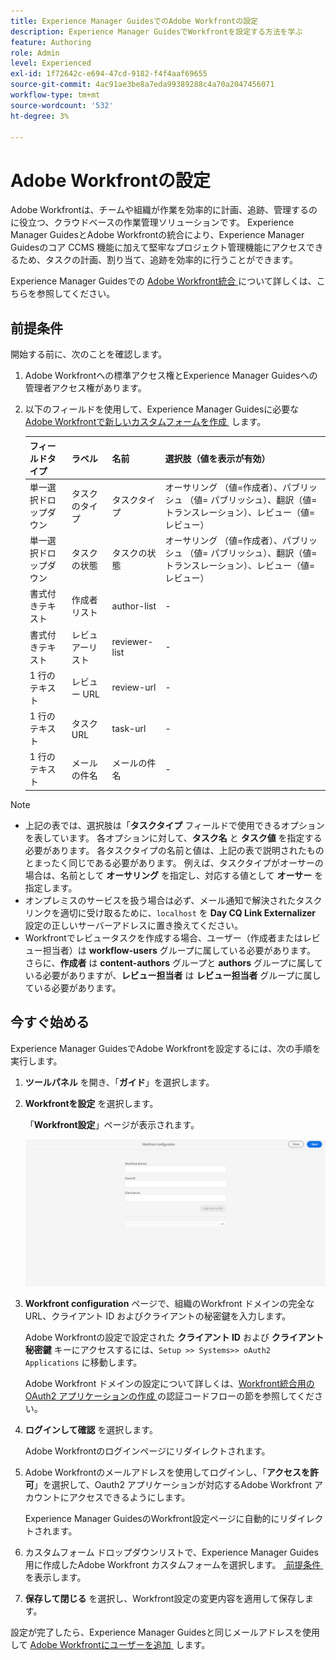 ```yaml
---
title: Experience Manager GuidesでのAdobe Workfrontの設定
description: Experience Manager GuidesでWorkfrontを設定する方法を学ぶ
feature: Authoring
role: Admin
level: Experienced
exl-id: 1f72642c-e694-47cd-9182-f4f4aaf69655
source-git-commit: 4ac91ae3be8a7eda99389288c4a70a2047456071
workflow-type: tm+mt
source-wordcount: '532'
ht-degree: 3%

---
```


# Adobe Workfrontの設定

Adobe Workfrontは、チームや組織が作業を効率的に計画、追跡、管理するのに役立つ、クラウドベースの作業管理ソリューションです。 Experience Manager GuidesとAdobe Workfrontの統合により、Experience Manager Guidesのコア CCMS 機能に加えて堅牢なプロジェクト管理機能にアクセスできるため、タスクの計画、割り当て、追跡を効率的に行うことができます。

Experience Manager Guidesでの [Adobe Workfront統合 &#x200B;](../user-guide/workfront-integration.md) について詳しくは、こちらを参照してください。

## 前提条件

開始する前に、次のことを確認します。

1. Adobe Workfrontへの標準アクセス権とExperience Manager Guidesへの管理者アクセス権があります。
2. 以下のフィールドを使用して、Experience Manager Guidesに必要な [Adobe Workfrontで新しいカスタムフォームを作成 &#x200B;](https://experienceleague.adobe.com/ja/docs/workfront/using/administration-and-setup/customize/custom-forms/design-a-form/design-a-form) します。

   | フィールドタイプ | ラベル | 名前 | 選択肢（値を表示が有効） |
   |------------|------|------|-------------------------------|
   | 単一選択ドロップダウン | タスクのタイプ | タスクタイプ | オーサリング （値=作成者）、パブリッシュ （値= パブリッシュ）、翻訳（値= トランスレーション）、レビュー（値= レビュー） |
   | 単一選択ドロップダウン | タスクの状態 | タスクの状態 | オーサリング （値=作成者）、パブリッシュ （値= パブリッシュ）、翻訳（値= トランスレーション）、レビュー（値= レビュー） |
   | 書式付きテキスト | 作成者リスト | author-list | - |
   | 書式付きテキスト | レビュアーリスト | reviewer-list | - |
   | 1 行のテキスト | レビュー URL | review-url | - |
   | 1 行のテキスト | タスク URL | task-url | - |
   | 1 行のテキスト | メールの件名 | メールの件名 | - |

>[!NOTE]
>
> * 上記の表では、選択肢は「**タスクタイプ** フィールドで使用できるオプションを表しています。 各オプションに対して、**タスク名** と **タスク値** を指定する必要があります。 各タスクタイプの名前と値は、上記の表で説明されたものとまったく同じである必要があります。 例えば、タスクタイプがオーサーの場合は、名前として **オーサリング** を指定し、対応する値として **オーサー** を指定します。
> * オンプレミスのサービスを扱う場合は必ず、メール通知で解決されたタスクリンクを適切に受け取るために、`localhost` を **Day CQ Link Externalizer** 設定の正しいサーバーアドレスに置き換えてください。
> * Workfrontでレビュータスクを作成する場合、ユーザー（作成者またはレビュー担当者）は **workflow-users** グループに属している必要があります。 さらに、**作成者** は **content-authors** グループと **authors** グループに属している必要がありますが、**レビュー担当者** は **レビュー担当者** グループに属している必要があります。


## 今すぐ始める

Experience Manager GuidesでAdobe Workfrontを設定するには、次の手順を実行します。

1. **ツールパネル** を開き、「**ガイド**」を選択します。
2. **Workfrontを設定** を選択します。

   「**Workfront設定**」ページが表示されます。

   ![](assets/configure-workfront-page.png)

3. **Workfront configuration** ページで、組織のWorkfront ドメインの完全な URL、クライアント ID およびクライアントの秘密鍵を入力します。

   Adobe Workfrontの設定で設定された **クライアント ID** および **クライアント秘密鍵** キーにアクセスするには、`Setup >> Systems>> oAuth2 Applications` に移動します。

   Adobe Workfront ドメインの設定について詳しくは、[Workfront統合用の OAuth2 アプリケーションの作成 &#x200B;](https://experienceleague.adobe.com/ja/docs/workfront/using/administration-and-setup/configure-integrations/create-oauth-application#create-an-oauth2-application-using-user-credentials-authorization-code-flow) の認証コードフローの節を参照してください。

4. **ログインして確認** を選択します。

   Adobe Workfrontのログインページにリダイレクトされます。
5. Adobe Workfrontのメールアドレスを使用してログインし、「**アクセスを許可**」を選択して、Oauth2 アプリケーションが対応するAdobe Workfront アカウントにアクセスできるようにします。

   Experience Manager GuidesのWorkfront設定ページに自動的にリダイレクトされます。

6. カスタムフォーム ドロップダウンリストで、Experience Manager Guides用に作成したAdobe Workfront カスタムフォームを選択します。 [&#x200B; 前提条件 &#x200B;](#prerequisites) を表示します。
7. **保存して閉じる** を選択し、Workfront設定の変更内容を適用して保存します。

設定が完了したら、Experience Manager Guidesと同じメールアドレスを使用して [Adobe Workfrontにユーザーを追加 &#x200B;](https://experienceleague.adobe.com/ja/docs/workfront/using/administration-and-setup/add-users/create-manage-users/add-users) します。
